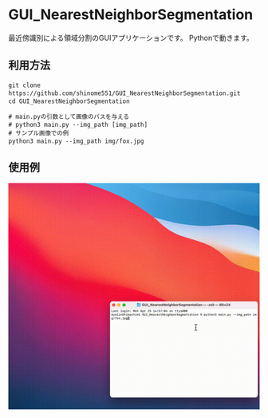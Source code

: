 # GUI_NearestNeighborSegmentation
最近傍識別による領域分割のGUIアプリケーションです。
Pythonで動きます。

## 利用方法
```
git clone https://github.com/shinome551/GUI_NearestNeighborSegmentation.git
cd GUI_NearestNeighborSegmentation
```
```
# main.pyの引数として画像のパスを与える
# python3 main.py --img_path [img_path]
# サンプル画像での例
python3 main.py --img_path img/fox.jpg
```

## 使用例
<div align="center">
    <img src="gif/usage.gif">
</div>
